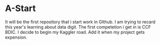 # A-Start
It will be the first repository that i start work in GIthub.
I am trying to recard this year's learning about data digit.
The first competetion i get in is CCF BDIC.
I decide to begin my Kaggler road.
Add it when my project gets expension.
